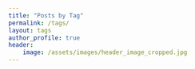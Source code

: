 ```yaml
---
title: "Posts by Tag"
permalink: /tags/
layout: tags
author_profile: true
header:
    image: /assets/images/header_image_cropped.jpg
---
```

